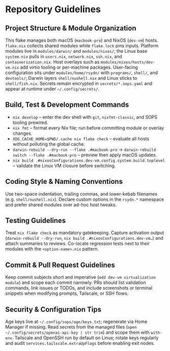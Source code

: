 # Repository Guidelines

## Project Structure & Module Organization
This flake manages both macOS (`macbook-pro`) and NixOS (`dev-vm`) hosts. `flake.nix` collects shared modules while `flake.lock` pins inputs. Platform modules live in `modules/darwin/` and `modules/nixos/`; the Linux base `system.nix` pulls in `users.nix`, `network.nix`, `ssh.nix`, and `containerization.nix`. Host overlays such as `modules/nixos/hosts/dev-vm.nix` add virtio tooling or per-machine packages. User-facing configuration sits under `modules/home/rsydn/` with `programs/`, `shell/`, and `devtools/`; Darwin layers `shell/nushell.nix` and Linux sticks to `shell/fish.nix`. Secrets remain encrypted in `secrets/*.sops.yaml` and appear at runtime under `~/.config/secrets/`.

## Build, Test & Development Commands
- `nix develop` – enter the dev shell with `git`, `nixfmt-classic`, and SOPS tooling prewired.
- `nix fmt` – format every Nix file; run before committing module or overlay changes.
- `XDG_CACHE_HOME=$PWD/.cache nix flake check` – evaluate all hosts without polluting the global cache.
- `darwin-rebuild --dry-run --flake .#macbook-pro` → `darwin-rebuild switch --flake .#macbook-pro` – preview then apply macOS updates.
- `nix build .#nixosConfigurations.dev-vm.config.system.build.toplevel` – validate the Linux VM closure before switching.

## Coding Style & Naming Conventions
Use two-space indentation, trailing commas, and lower-kebab filenames (e.g. `shell/nushell.nix`). Declare custom options in the `rsydn.*` namespace and prefer shared modules over ad-hoc host tweaks.

## Testing Guidelines
Treat `nix flake check` as mandatory gatekeeping. Capture activation output (`darwin-rebuild --dry-run`, `nix build .#nixosConfigurations.dev-vm…`) and attach summaries to reviews. Co-locate regression tests next to their modules with the `<option-name>.nix` pattern.

## Commit & Pull Request Guidelines
Keep commit subjects short and imperative (`add dev-vm virtualization module`) and scope each commit narrowly. PRs should list validation commands, link issues or TODOs, and include screenshots or terminal snippets when modifying prompts, Tailscale, or SSH flows.

## Security & Configuration Tips
Age keys live at `~/.config/sops/age/keys.txt`; regenerate via Home Manager if missing. Read secrets from the managed files (`open ~/.config/secrets/openai-api-key | str trim`) and scope them with `with-env`. Tailscale and OpenSSH run by default on Linux; rotate keys regularly and audit `services.tailscale.extraUpFlags` before enabling exit nodes.

